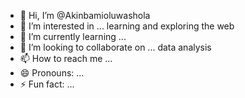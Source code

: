 - 👋 Hi, I’m @Akinbamioluwashola
- 👀 I’m interested in ... learning and exploring the web
- 🌱 I’m currently learning ... 
- 💞️ I’m looking to collaborate on ... data analysis
- 📫 How to reach me ...
- 😄 Pronouns: ...
- ⚡ Fun fact: ...

<!---
Akinbamioluwashola/Akinbamioluwashola is a ✨ special ✨ repository because its `README.md` (this file) appears on your GitHub profile.
You can click the Preview link to take a look at your changes.
--->
